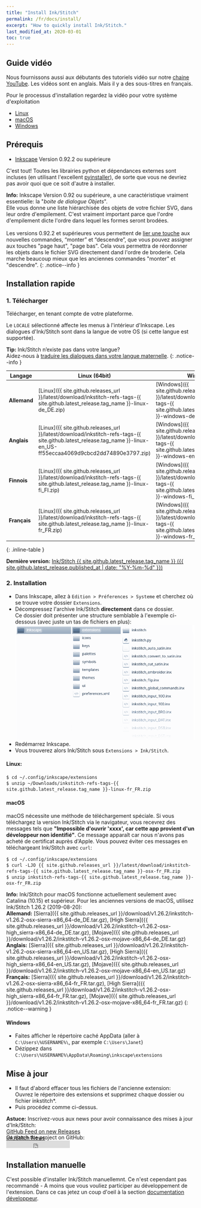 ```yaml
---
title: "Install Ink/Stitch"
permalink: /fr/docs/install/
excerpt: "How to quickly install Ink/Stitch."
last_modified_at: 2020-03-01
toc: true
---
```

## Guide vidéo

Nous fournissons aussi aux débutants des tutoriels vidéo sur notre <i class="fab fa-youtube"></i> [chaine YouTube](https://www.youtube.com/channel/UCJCDCFuT_xQoI55e10HRiRw). Les vidéos sont en anglais. Mais il y a des sous-titres en français.

Pour le processus d'installation regardez la vidéo pour votre système d'exploitation
* <i class="fab fa-linux"></i> [Linux](https://www.youtube.com/watch?v=Dkb5UvsZUNg&list=PLvlbfDmZyXG1ORmeqHdp4aP7J71e7icJP&index=2)
* <i class="fab fa-apple"></i> [macOS](https://www.youtube.com/watch?v=gmOVLNh9cu8&list=PLvlbfDmZyXG1ORmeqHdp4aP7J71e7icJP&index=3)
* <i class="fab fa-windows"></i> [Windows](https://www.youtube.com/watch?v=U5htzWZSjA8&list=PLvlbfDmZyXG1ORmeqHdp4aP7J71e7icJP&index=4)

## Prérequis

* [Inkscape](https://inkscape.org/) Version 0.92.2 ou supérieure

C'est tout! Toutes les librairies python et dépendances externes sont incluses (en utilisant l'excellent [pyinstaller](http://www.pyinstaller.org)), de sorte que vous ne devriez pas avoir quoi que ce soit d'autre à installer.

**Info:** Inkscape Version 0.92 ou supérieure, a une caractéristique vraiment essentielle: la "*boite de dialogue Objets*".<br>
Elle vous donne une liste hiérarchisée des objets de votre fichier SVG, dans leur ordre d'empilement. C'est vraiment important parce que l'ordre d'empilement dicte l'ordre dans lequel les formes seront brodées.<br><br>
Les versions 0.92.2 et supérieures vous permettent de [lier une touche](/fr/docs/customize/#shortcut-keys) aux nouvelles commandes, “monter” et “descendre”, que vous pouvez assigner aux touches "page haut", "page bas". Cela vous permettra de réordonner les objets dans le fichier SVG directement dand l'ordre de broderie. Cela marche beaucoup mieux que les anciennes commandes "monter" et "descendre".
{: .notice--info }

## Installation rapide

### 1. Télécharger
Télécharger, en tenant compte de votre plateforme.

Le `LOCALE` sélectionné affecte les menus à l'intérieur d'Inkscape. Les dialogues d'Ink/Stitch sont dans la langue de votre OS (si cette langue est supportée).

**Tip:** Ink/Stitch n’existe pas dans votre langue?<br>Aidez-nous à [traduire les dialogues dans votre langue maternelle](/fr/developers/localize/).
{: .notice--info }

Langage|Linux (64bit)|Windows|macOS (Catalina) [[?]](#macos)
---|---|---|---
**Allemand**|<i class="fa fa-download " ></i> [Linux]({{ site.github.releases_url }}/latest/download/inkstitch-refs-tags-{{ site.github.latest_release.tag_name }}-linux-de_DE.zip)|<i class="fa fa-download " ></i> [Windows]({{ site.github.releases_url }}/latest/download/inkstitch-refs-tags-{{ site.github.latest_release.tag_name }}-windows-de_DE.zip)|<i class="fa fa-download " ></i> [macOS]({{ site.github.releases_url }}/latest/download/inkstitch-refs-tags-{{ site.github.latest_release.tag_name }}-osx-de_DE-2413e616807472808f5ce86132e58016.zip)|
**Anglais**|<i class="fa fa-download " ></i> [Linux]({{ site.github.releases_url }}/latest/download/inkstitch-refs-tags-{{ site.github.latest_release.tag_name }}-linux-en_US-ff55eccaa4069d9cbcd2dd74890e3797.zip)|<i class="fa fa-download " ></i> [Windows]({{ site.github.releases_url }}/latest/download/inkstitch-refs-tags-{{ site.github.latest_release.tag_name }}-windows-en_US.zip)|<i class="fa fa-download " ></i> [macOS]({{ site.github.releases_url }}/latest/download/inkstitch-refs-tags-{{ site.github.latest_release.tag_name }}-osx-en_US.zip)|
**Finnois**|<i class="fa fa-download " ></i> [Linux]({{ site.github.releases_url }}/latest/download/inkstitch-refs-tags-{{ site.github.latest_release.tag_name }}-linux-fi_FI.zip)|<i class="fa fa-download " ></i> [Windows]({{ site.github.releases_url }}/latest/download/inkstitch-refs-tags-{{ site.github.latest_release.tag_name }}-windows-fi_FI.zip)|<i class="fa fa-download " ></i> [macOS]({{ site.github.releases_url }}/latest/download/inkstitch-refs-tags-{{ site.github.latest_release.tag_name }}-osx-fi_FI.zip)|
**Français**|<i class="fa fa-download " ></i> [Linux]({{ site.github.releases_url }}/latest/download/inkstitch-refs-tags-{{ site.github.latest_release.tag_name }}-linux-fr_FR.zip)|<i class="fa fa-download " ></i> [Windows]({{ site.github.releases_url }}/latest/download/inkstitch-refs-tags-{{ site.github.latest_release.tag_name }}-windows-fr_FR.zip)|<i class="fa fa-download " ></i> [macOS]({{ site.github.releases_url }}/latest/download/inkstitch-refs-tags-{{ site.github.latest_release.tag_name }}-osx-fr_FR.zip)|
{: .inline-table }

**Dernière version:** [Ink/Stitch {{ site.github.latest_release.tag_name }} ({{ site.github.latest_release.published_at | date: "%Y-%m-%d" }})](https://github.com/inkstitch/inkstitch/releases/latest)

### 2. Installation
 * Dans Inkscape, allez à  `Edition > Préferences > Systeme` et cherchez où se trouve votre dossier `Extensions`.
 * Décompressez l'archive Ink/Stitch **directement** dans ce dossier.<br />
  Ce dossier doit présenter une structure semblable à l'exemple ci-dessous (avec juste un tas de fichiers en plus):
   ![File Structure](/assets/images/docs/en/file_structure.png)
 * Redémarrez Inkscape.
 * Vous trouverez alors Ink/Stitch sous `Extensions > Ink/Stitch`.

#### Linux:

 ```
 $ cd ~/.config/inkscape/extensions
 $ unzip ~/Downloads/inkstitch-refs-tags-{{ site.github.latest_release.tag_name }}-linux-fr_FR.zip
 ```

#### macOS

macOS nécessite une méthode de téléchargement spéciale. Si vous téléchargez la version Ink/Stitch via le navigateur, vous recevrez des messages tels que **"Impossible d'ouvrir 'xxxx', car cette app provient d'un développeur non identifié"**. Ce message apparaît car nous n'avons pas acheté de certificat auprès d'Apple. Vous pouvez éviter ces messages en téléchargeant Ink/Stitch avec `curl`:

```
$ cd ~/.config/inkscape/extensions
$ curl -LJO {{ site.github.releases_url }}/latest/download/inkstitch-refs-tags-{{ site.github.latest_release.tag_name }}-osx-fr_FR.zip
$ unzip inkstitch-refs-tags-{{ site.github.latest_release.tag_name }}-osx-fr_FR.zip
```

**Info:** Ink/Stitch pour macOS fonctionne actuellement seulement avec Catalina (10.15) et supérieur.
Pour les anciennes versions de macOS, utilisez Ink/Stitch 1.26.2 (2019-08-20):
<br>**Allemand:**
<i class="fa fa-download " ></i> [Sierra]({{ site.github.releases_url }}/download/v1.26.2/inkstitch-v1.26.2-osx-sierra-x86_64-de_DE.tar.gz),
<i class="fa fa-download " ></i> [High Sierra]({{ site.github.releases_url }}/download/v1.26.2/inkstitch-v1.26.2-osx-high_sierra-x86_64-de_DE.tar.gz),
<i class="fa fa-download " ></i> [Mojave]({{ site.github.releases_url }}/download/v1.26.2/inkstitch-v1.26.2-osx-mojave-x86_64-de_DE.tar.gz)
<br>**Anglais:**
<i class="fa fa-download " ></i> [Sierra]({{ site.github.releases_url }}/download/v1.26.2/inkstitch-v1.26.2-osx-sierra-x86_64-en_US.tar.gz),
<i class="fa fa-download " ></i> [High Sierra]({{ site.github.releases_url }}/download/v1.26.2/inkstitch-v1.26.2-osx-high_sierra-x86_64-en_US.tar.gz),
<i class="fa fa-download " ></i> [Mojave]({{ site.github.releases_url }}/download/v1.26.2/inkstitch-v1.26.2-osx-mojave-x86_64-en_US.tar.gz)
<br>**Français:**
<i class="fa fa-download " ></i> [Sierra]({{ site.github.releases_url }}/download/v1.26.2/inkstitch-v1.26.2-osx-sierra-x86_64-fr_FR.tar.gz),
<i class="fa fa-download " ></i> [High Sierra]({{ site.github.releases_url }}/download/v1.26.2/inkstitch-v1.26.2-osx-high_sierra-x86_64-fr_FR.tar.gz),
<i class="fa fa-download " ></i> [Mojave]({{ site.github.releases_url }}/download/v1.26.2/inkstitch-v1.26.2-osx-mojave-x86_64-fr_FR.tar.gz)
{: .notice--warning }

#### Windows

 * Faites afficher le répertoire caché AppData (aller à  `C:\Users\%USERNAME%\`, par exemple `C:\Users\Janet`)
 * Dézippez dans `C:\Users\%USERNAME%\AppData\Roaming\inkscape\extensions`

## Mise à jour

 * Il faut d'abord effacer tous les fichiers de l'ancienne extension:<br />
   Ouvrez le répertoire des extensions et supprimez chaque dossier ou fichier inkstitch*.
 * Puis procédez comme ci-dessus.

**Astuce:** Inscrivez-vous aux news pour avoir connaissance des mises à jour d'Ink/Stitch:<br />
 <i class="fas fa-fw fa-rss-square" aria-hidden="true" style="color: #ffb400;"></i> [GitHub Feed on new Releases](https://github.com/inkstitch/inkstitch/releases.atom)<br>
 <i class="fas fa-fw fa-rss-square" aria-hidden="true" style="color: #ffb400;"></i> [Ink/Stitch News](/feed.xml)<br />
{: .notice--info }

<p class="notice--info" style="margin-top: -3.5em !important;">Or watch the project on GitHub:<br /><iframe style="display: inline-block;" src="https://ghbtns.com/github-btn.html?user=inkstitch&repo=inkstitch&type=watch&count=true&v=2" frameborder="0" scrolling="0" width="170px" height="20px"></iframe></p>

## Installation manuelle

C'est possible d'installer Ink/Stitch manuellemnt. Ce n'est cependant pas recommandé - A moins que vous vouliez participer au développement de l'extension.
Dans ce cas jetez un coup d'oeil à la section [documentation développeur](/fr/developers/inkstitch/manual-setup/).

